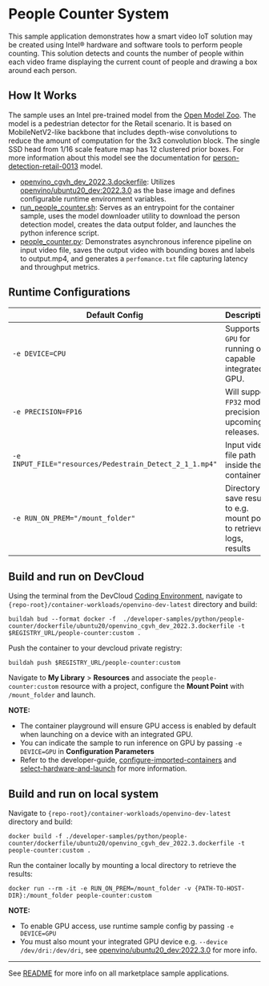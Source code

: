 # People Counter System
This sample application demonstrates how a smart video IoT solution may be created using Intel® hardware and software tools to perform people counting. This solution detects and counts the number of people within each video frame displaying the current count of people and drawing a box around each person.

## How It Works
The sample uses an Intel pre-trained model from the [Open Model Zoo](https://github.com/openvinotoolkit/open_model_zoo).  The model is a pedestrian detector for the Retail scenario. It is based on MobileNetV2-like backbone that includes depth-wise convolutions to reduce the amount of computation for the 3x3 convolution block. The single SSD head from 1/16 scale feature map has 12 clustered prior boxes. For more information about this model see the documentation for [person-detection-retail-0013](https://github.com/openvinotoolkit/open_model_zoo/blob/master/models/intel/person-detection-retail-0013/README.md) model.

* [openvino_cgvh_dev_2022.3.dockerfile](dockerfile/ubuntu18/openvino_cgvh_dev_2022.3.dockerfile): Utilizes [openvino/ubuntu20_dev:2022.3.0](https://hub.docker.com/r/openvino/ubuntu20_dev) as the base image and defines configurable runtime environment variables.
* [run_people_counter.sh](run_people_counter.sh): Serves as an entrypoint for the container sample, uses the model downloader utility to download the person detection model, creates the data output folder, and launches the python inference script.   
* [people_counter.py](people_counter.py): Demonstrates asynchronous inference pipeline on input video file, saves the output video with bounding boxes and labels to output.mp4, and generates a ``perfomance.txt`` file capturing latency and throughput metrics.

## Runtime Configurations
| Default Config | Description |
| --- | --- |
| ``-e DEVICE=CPU`` | Supports ``GPU`` for running on capable integrated GPU. |
| ``-e PRECISION=FP16`` | Will support ``FP32`` model precision in upcoming releases. |
| ``-e INPUT_FILE="resources/Pedestrain_Detect_2_1_1.mp4"`` | Input video file path inside the container | 
| ``-e RUN_ON_PREM="/mount_folder"`` | Directory to save results to e.g. mount point to retrieve logs, results |

## Build and run on DevCloud
Using the terminal from the DevCloud [Coding Environment](https://www.intel.com/content/www/us/en/develop/documentation/devcloud-containers/top/index/build-containers-from-terminal.html), navigate to `{repo-root}/container-workloads/openvino-dev-latest` directory and build:
```
buildah bud --format docker -f  ./developer-samples/python/people-counter/dockerfile/ubuntu20/openvino_cgvh_dev_2022.3.dockerfile -t $REGISTRY_URL/people-counter:custom .
```

Push the container to your devcloud private registry:
```
buildah push $REGISTRY_URL/people-counter:custom
```

Navigate to **My Library** > **Resources** and associate the ``people-counter:custom`` resource with a project, configure the **Mount Point** with ``/mount_folder`` and launch.

**NOTE:** 
* The container playground will ensure GPU access is enabled by default when launching on a device with an integrated GPU. 
* You can indicate the sample to run inference on GPU by passing ``-e DEVICE=GPU`` in **Configuration Parameters**
* Refer to the developer-guide, [configure-imported-containers](https://www.intel.com/content/www/us/en/develop/documentation/devcloud-containers/top/index-2/configure-imported-containers.html)
and [select-hardware-and-launch](https://www.intel.com/content/www/us/en/develop/documentation/devcloud-containers/top/index-2/select-hardware-and-launch.html) for more information.


## Build and run on local system
Navigate to `{repo-root}/container-workloads/openvino-dev-latest` directory and build:
```
docker build -f ./developer-samples/python/people-counter/dockerfile/ubuntu20/openvino_cgvh_dev_2022.3.dockerfile -t people-counter:custom .
```

Run the container locally by mounting a local directory to retrieve the results:
```
docker run --rm -it -e RUN_ON_PREM=/mount_folder -v {PATH-TO-HOST-DIR}:/mount_folder people-counter:custom
```
**NOTE:** 
* To enable GPU access, use runtime sample config by passing ``-e DEVICE=GPU``
* You must also mount your integrated GPU device e.g.  ``--device /dev/dri:/dev/dri``, see [openvino/ubuntu20_dev:2022.3.0](https://hub.docker.com/r/openvino/ubuntu20_dev) for more info.


---
See [README](../../../../../README.md) for more info on all marketplace sample applications.

